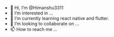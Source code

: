 - 👋 Hi, I’m @Himanshu3311
- 👀 I’m interested in ...
- 🌱 I’m currently learning react native and flutter.
- 💞️ I’m looking to collaborate on ...
- 📫 How to reach me ...

<!---
Himanshu3311/Himanshu3311 is a ✨ special ✨ repository because its `README.md` (this file) appears on your GitHub profile.
You can click the Preview link to take a look at your changes.
--->
